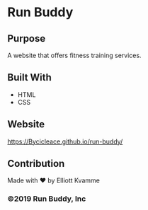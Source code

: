 # Run Buddy

## Purpose
A website that offers fitness training services.

## Built With
* HTML
* CSS

## Website
https://Bycicleace.github.io/run-buddy/

## Contribution
Made with ❤️ by Elliott Kvamme

### ©️2019 Run Buddy, Inc
